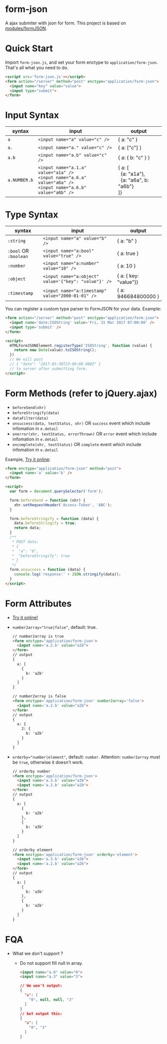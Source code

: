 # form-json
A ajax submiter with json for form. This project is based on [modules/formJSON](https://github.com/zhoukekestar/modules/tree/master/src/formJSON).

# Quick Start
Import `form-json.js`, and set your form enctype to `application/form-json`. That's all what you need to do.
```html
<script src='form-json.js'></script>
<form action="/server" method="post" enctype="application/form-json">
  <input name="key" value="value">
  <input type="submit">
</form>
```

# Input Syntax

| syntax | input | output |
| -- | -- | -- |
| `a` | `<input name="a" value="c" />` | { a: "c" } |
| `a.` | `<input name="a." value="c" />` | { a: ["c"] } |
| `a.b` | `<input name="a.b" value="c" />` | { a: { b: "c" } } |
| `a.NUMBER.b` | `<input name="a.1.a" value="a1a" />` <br> `<input name="a.6.a" value="a6a" />` <br> `<input name="a.6.b" value="a6b" />` | { a: [<br>&nbsp;&nbsp;{a: "a1a"},<br>&nbsp;&nbsp;{a: "a6a", b: "a6b"}<br>]} |

# Type Syntax
| syntax | input | output |
| -- | -- | -- |
| `:string` | `<input name="a" value="b" />` | { a: "b" } |
| `:bool` OR `:boolean` | `<input name="a:bool" value="true" />` | { a: true } |
| `:number` | `<input name="a:number" value="10" />` | { a: 10 } |
| `:object` | `<input name="a:object" value='{"key": "value"}' />` | { a: { key: "value"}} |
| `:timestamp` | `<input name="a:timestamp" value="2000-01-01" />` | { a: 946684800000 } |

You can register a custom type parser to FormJSON for your data. Example:

```html
<form action="/server" method="post" enctype="application/form-json">
  <input name='date:ISOString' value='Fri, 31 Mar 2017 07:00:00' />
  <input type='submit' />
</form>

<script>
  HTMLFormJSONElement.registerType('ISOString', function (value) {
    return new Date(value).toISOString();
  })
  // We will post
  // { "date": "2017-03-30T23:00:00.000Z" }
  // to server after submitting form.
</script>
```

# Form Methods (refer to jQuery.ajax)
* `beforeSend(xhr)`
* `beforeStringify(data)`
* `dataFilter(data)`
* `onsuccess(data, textStatus, xhr)` OR `success` event which include infomation in `e.detail`
* `onerror(xhr, textStatus, errorThrown)` OR `error` event which include infomation in `e.detail`
* `oncomplete(xhr, textStatus)` OR `complete` event which include infomation in `e.detail`

Example, [Try it online](https://zhoukekestar.github.io/form-json/public/methods.html):
```html
<form enctype="application/form-json" method="post">
  <input name='a' value='b' />
</form>

<script>
  var form = document.querySelector('form');

  form.beforeSend = function (xhr) {
    xhr.setRequestHeader('Access-Token', 'ABC');
  }

  form.beforeStringify = function (data) {
    data.beforeStringify = true;
    return data;
  }
  /**
   * POST data:
   * {
   *  "a": "b",
   *  "beforeStringify": true
   * }
   */
  form.onsuccess = function (data) {
    console.log('response:' + JSON.stringify(data));
  }
</script>
```

# Form Attributes
* [Try it online!](https://zhoukekestar.github.io/form-json/public/attributes.html)
* `number2array="true|false"`, default: true.

  ```html
  // number2array is true
  <form enctype='application/form-json'>
    <input name='a.2.b' value="a2b">
  </form>
  // output
  {
    a: [
      {
        b: 'a2b'
      }
    ]
  }

  // number2array is false
  <form enctype='application/form-json' number2array='false'>
    <input name='a.2.b' value="a2b">
  </form>
  // output
  {
    a: {
      2: {
        b: 'a2b'
      }
    }
  }
  ```
* `orderby="number|element"`, default: `number`. Attention: `number2array` must be `true`, otherwise it doesn't work.

  ```html
  // orderby number
  <form enctype='application/form-json'>
    <input name='a.3.b' value="a3b">
    <input name='a.2.b' value="a2b">
  </form>
  // output
  {
    a: [
      {
        b: 'a2b'
      },
      {
        b: 'a3b'
      }
    ]
  }

  // orderby element
  <form enctype='application/form-json' orderby='element'>
    <input name='a.3.b' value="a3b">
    <input name='a.2.b' value="a2b">
  </form>
  // output
  {
    a: [
      {
        b: 'a3b'
      },
      {
        b: 'a2b'
      }
    ]
  }
  ```


# FQA
* What we don't support ?
  * Do not support fill null in array.
    ```html
    <input name="a.0" value="0">
    <input name="a.3" value="3">
    ```

    ```json
    // We won't output:
    {
      "a": [
        "0", null, null, "3"
      ]
    }
    // but output this:
    {
      "a": [
        "0", "3"
      ]
    }
    ```
